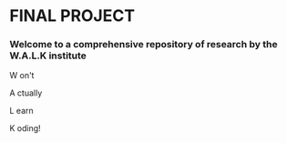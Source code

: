# FINAL PROJECT

### Welcome to a comprehensive repository of research by the W.A.L.K institute

W on't

A ctually

L earn 

K oding!
